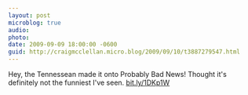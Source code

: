 ```yaml
---
layout: post
microblog: true
audio: 
photo: 
date: 2009-09-09 18:00:00 -0600
guid: http://craigmcclellan.micro.blog/2009/09/10/t3887279547.html
---
```

Hey, the Tennessean made it onto Probably Bad News!  Thought it's definitely not the funniest I've seen. [bit.ly/1DKp1W](http://bit.ly/1DKp1W)
